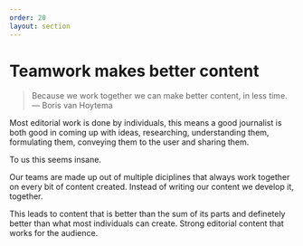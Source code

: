 ```yaml
---
order: 20
layout: section
---
```


# Teamwork makes better content

> Because we work together we can make better content, in less time. — Boris van Hoytema

Most editorial work is done by individuals, this means a good journalist is both good in coming up with ideas, researching, understanding them, formulating them, conveying them to the user and sharing them.

To us this seems insane.

Our teams are made up out of multiple diciplines that always work together on every bit of content created. Instead of writing our content we develop it, together.

This leads to content that is better than the sum of its parts and definetely better than what most individuals can create. Strong editorial content that works for the audience.
